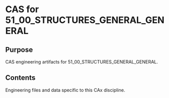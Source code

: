 # CAS for 51_00_STRUCTURES_GENERAL_GENERAL

## Purpose
CAS engineering artifacts for 51_00_STRUCTURES_GENERAL_GENERAL.

## Contents
Engineering files and data specific to this CAx discipline.
